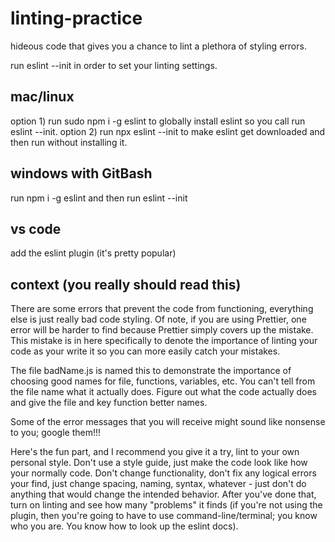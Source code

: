 # linting-practice
hideous code that gives you a chance to lint a plethora of styling errors.

run eslint --init in order to set your linting settings.

## mac/linux
option 1) run sudo npm i -g eslint to globally install eslint so you call run eslint --init.
option 2) run npx eslint --init to make eslint get downloaded and then run without installing it.

## windows with GitBash
run npm i -g eslint and then run eslint --init

## vs code
add the eslint plugin (it's pretty popular)

## context (you really should read this)
There are some errors that prevent the code from functioning, everything else is just really bad code styling. Of note, if you are using Prettier, one error will be harder to find because Prettier simply covers up the mistake. This mistake is in here specifically to denote the importance of linting your code as your write it so you can more easily catch your mistakes.

The file badName.js is named this to demonstrate the importance of choosing good names for file, functions, variables, etc. You can't tell from the file name what it actually does. Figure out what the code actually does and give the file and key function better names.

Some of the error messages that you will receive might sound like nonsense to you; google them!!!

Here's the fun part, and I recommend you give it a try, lint to your own personal style. Don't use a style guide, just make the code look like how your normally code. Don't change functionality, don't fix any logical errors your find, just change spacing, naming, syntax, whatever - just don't do anything that would change the intended behavior. After you've done that, turn on linting and see how many "problems" it finds (if you're not using the plugin, then you're going to have to use command-line/terminal; you know who you are. You know how to look up the eslint docs).

